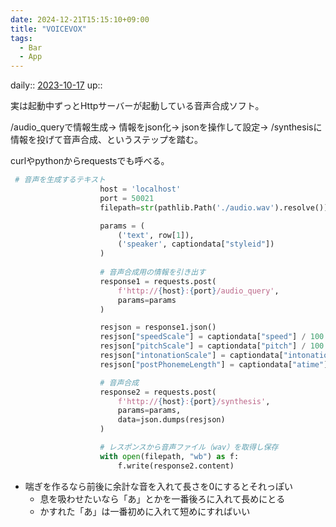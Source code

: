 ```yaml
---
date: 2024-12-21T15:15:10+09:00
title: "VOICEVOX"
tags:
  - Bar
  - App
---
```


daily:: [2023-10-17](/Daily_Note/2023-10-17.md)
up::

実は起動中ずっとHttpサーバーが起動している音声合成ソフト。

/audio_queryで情報生成→
情報をjson化→
jsonを操作して設定→
/synthesisに情報を投げて音声合成、というステップを踏む。

curlやpythonからrequestsでも呼べる。

```python
 # 音声を生成するテキスト
                    host = 'localhost'
                    port = 50021
                    filepath=str(pathlib.Path('./audio.wav').resolve())

                    params = (
                        ('text', row[1]),
                        ('speaker', captiondata["styleid"])
                    )
                    
                    # 音声合成用の情報を引き出す
                    response1 = requests.post(
                        f'http://{host}:{port}/audio_query',
                        params=params
                    )

                    resjson = response1.json()
                    resjson["speedScale"] = captiondata["speed"] / 100.0
                    resjson["pitchScale"] = captiondata["pitch"] / 100.0
                    resjson["intonationScale"] = captiondata["intonation"] / 100.0
                    resjson["postPhonemeLength"] = captiondata["atime"]

                    # 音声合成
                    response2 = requests.post(
                        f'http://{host}:{port}/synthesis',
                        params=params,
                        data=json.dumps(resjson)
                    )

                    # レスポンスから音声ファイル（wav）を取得し保存
                    with open(filepath, "wb") as f:
                        f.write(response2.content)
```

- 喘ぎを作るなら前後に余計な音を入れて長さを0にするとそれっぽい
	- 息を吸わせたいなら「あ」とかを一番後ろに入れて長めにとる
	- かすれた「あ」は一番初めに入れて短めにすればいい